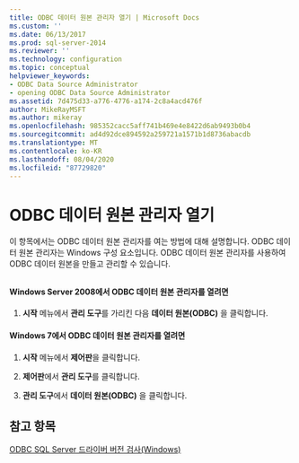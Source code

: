 ```yaml
---
title: ODBC 데이터 원본 관리자 열기 | Microsoft Docs
ms.custom: ''
ms.date: 06/13/2017
ms.prod: sql-server-2014
ms.reviewer: ''
ms.technology: configuration
ms.topic: conceptual
helpviewer_keywords:
- ODBC Data Source Administrator
- opening ODBC Data Source Administrator
ms.assetid: 7d475d33-a776-4776-a174-2c8a4acd476f
author: MikeRayMSFT
ms.author: mikeray
ms.openlocfilehash: 985352cacc5aff741b469e4e8422d6ab9493b0b4
ms.sourcegitcommit: ad4d92dce894592a259721a1571b1d8736abacdb
ms.translationtype: MT
ms.contentlocale: ko-KR
ms.lasthandoff: 08/04/2020
ms.locfileid: "87729820"
---
```

# <a name="open-the-odbc-data-source-administrator"></a>ODBC 데이터 원본 관리자 열기
  이 항목에서는 ODBC 데이터 원본 관리자를 여는 방법에 대해 설명합니다. ODBC 데이터 원본 관리자는 Windows 구성 요소입니다. ODBC 데이터 원본 관리자를 사용하여 ODBC 데이터 원본을 만들고 관리할 수 있습니다.  
  
##  <a name="SSMSProcedure"></a>  
  
#### <a name="to-open-the-odbc-data-source-administrator-in-windows-server-2008"></a>Windows Server 2008에서 ODBC 데이터 원본 관리자를 열려면  
  
1.  **시작** 메뉴에서 **관리 도구**를 가리킨 다음 **데이터 원본(ODBC)** 을 클릭합니다.  
  
#### <a name="to-open-the-odbc-data-source-administrator-in-windows-7"></a>Windows 7에서 ODBC 데이터 원본 관리자를 열려면  
  
1.  **시작** 메뉴에서 **제어판**을 클릭합니다.  
  
2.  **제어판**에서 **관리 도구**를 클릭합니다.  
  
3.  **관리 도구**에서 **데이터 원본(ODBC)** 을 클릭합니다.  
  
## <a name="see-also"></a>참고 항목  
 [ODBC SQL Server 드라이버 버전 검사&#40;Windows&#41;](check-the-odbc-sql-server-driver-version-windows.md)  
  
  

